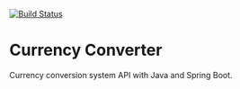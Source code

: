 [![Build Status](https://travis-ci.org/angelobms/currency-converter-api.svg?branch=master)](https://travis-ci.org/angelobms/currency-converter-api)
# Currency Converter
Currency conversion system API with Java and Spring Boot.
